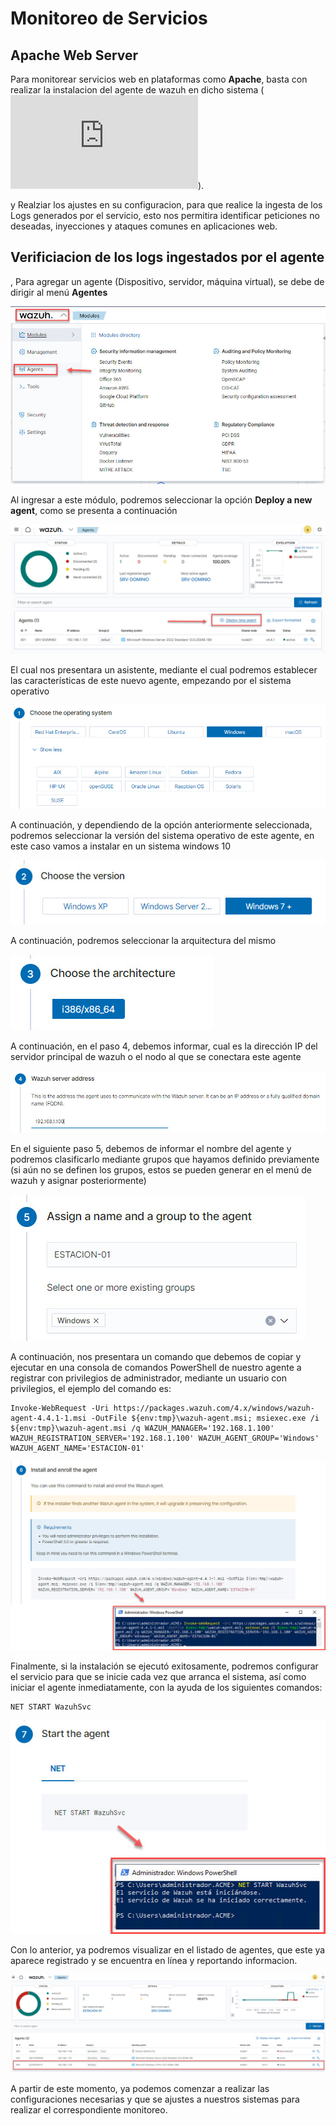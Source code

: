 # Monitoreo de Servicios

## Apache Web Server

Para monitorear servicios web en plataformas como **Apache**, basta con realizar la instalacion del agente de wazuh en dicho sistema (![Ver...](https://github.com/hernandopena/Wazuh/blob/a1f9b4870ffc4d6ff81a4ab6dcd14e9dd4281ece/2.%20Instalacion%20Wazuh/Registro_Agente_Linux.md)).

y Realziar los ajustes en su configuracion, para que realice la ingesta de los Logs generados por el servicio, esto nos permitira identificar peticiones no deseadas, inyecciones y ataques comunes en aplicaciones web.

## Verificiacion de los logs ingestados por el agente




,  Para agregar un agente (Dispositivo, servidor, máquina virtual), se debe de dirigir al menú **Agentes**

![Acceso a menú Agentes](https://github.com/hernandopena/Wazuh/blob/974cd436841b3a41840e771cb3a3393a4289ad4e/2.%20Instalacion%20Wazuh/imagenes/Menu_Agentes.jpg)

Al ingresar a este módulo, podremos seleccionar la opción **Deploy a new agent**, como se presenta a continuación

![Opción nuevo Agentes](https://github.com/hernandopena/Wazuh/blob/974cd436841b3a41840e771cb3a3393a4289ad4e/2.%20Instalacion%20Wazuh/imagenes/Opcion_nuevo_agente.jpg)

El cual nos presentara un asistente, mediante el cual podremos establecer las características de este nuevo agente, empezando por el sistema operativo

![Selección Sistema Operativo](https://github.com/hernandopena/Wazuh/blob/7f8ac032d6f7de9d09b21e56101388e88a1cb133/2.%20Instalacion%20Wazuh/imagenes/Nuevo_agente_win_1.jpg)

A continuación, y dependiendo de la opción anteriormente seleccionada, podremos seleccionar la versión del sistema operativo de este agente, en este caso vamos a instalar en un sistema windows 10

![Selección versión del Sistema Operativo](https://github.com/hernandopena/Wazuh/blob/7f8ac032d6f7de9d09b21e56101388e88a1cb133/2.%20Instalacion%20Wazuh/imagenes/Nuevo_agente_win_2.jpg)

A continuación, podremos seleccionar la arquitectura del mismo

![Selección Arquitectura del Sistema Operativo](https://github.com/hernandopena/Wazuh/blob/7f8ac032d6f7de9d09b21e56101388e88a1cb133/2.%20Instalacion%20Wazuh/imagenes/Nuevo_agente_win_3.jpg)

A continuación, en el paso 4, debemos informar, cual es la dirección IP del servidor principal de wazuh o el nodo al que se conectara este agente

![Informacion del Servidor de Wazuh](https://github.com/hernandopena/Wazuh/blob/974cd436841b3a41840e771cb3a3393a4289ad4e/2.%20Instalacion%20Wazuh/imagenes/Nuevo_agente_4.jpg)

En el siguiente paso 5, debemos de informar el nombre del agente y podremos clasificarlo mediante grupos que hayamos definido previamente (si aún no se definen los grupos, estos se pueden generar en el menú de wazuh y asignar posteriormente)

![Nombre del Agente y Grupos](https://github.com/hernandopena/Wazuh/blob/7f8ac032d6f7de9d09b21e56101388e88a1cb133/2.%20Instalacion%20Wazuh/imagenes/Nuevo_agente_win_5.jpg)

A continuación, nos presentara un comando que debemos de copiar y ejecutar en una consola de comandos PowerShell de nuestro agente a registrar con privilegios de administrador, mediante un usuario con privilegios, el ejemplo del comando es:

````
Invoke-WebRequest -Uri https://packages.wazuh.com/4.x/windows/wazuh-agent-4.4.1-1.msi -OutFile ${env:tmp}\wazuh-agent.msi; msiexec.exe /i ${env:tmp}\wazuh-agent.msi /q WAZUH_MANAGER='192.168.1.100' WAZUH_REGISTRATION_SERVER='192.168.1.100' WAZUH_AGENT_GROUP='Windows' WAZUH_AGENT_NAME='ESTACION-01'
````

![Comando para instalacion](https://github.com/hernandopena/Wazuh/blob/7f8ac032d6f7de9d09b21e56101388e88a1cb133/2.%20Instalacion%20Wazuh/imagenes/Nuevo_agente_win_6.jpg)

Finalmente, si la instalación se ejecutó exitosamente, podremos configurar el servicio para que se inicie cada vez que arranca el sistema, así como iniciar el agente inmediatamente, con la ayuda de los siguientes comandos:

```
NET START WazuhSvc
```

![Comando iniciar el agente y configurar su arranque automatico](https://github.com/hernandopena/Wazuh/blob/a1f9b4870ffc4d6ff81a4ab6dcd14e9dd4281ece/2.%20Instalacion%20Wazuh/imagenes/Nuevo_agente_win_7.jpg)

Con lo anterior, ya podremos visualizar en el listado de agentes, que este ya aparece registrado y se encuentra en línea y reportando informacion.

![Verificación de instalación del agente en la plataforma de Wazuh](https://github.com/hernandopena/Wazuh/blob/a1f9b4870ffc4d6ff81a4ab6dcd14e9dd4281ece/2.%20Instalacion%20Wazuh/imagenes/Nuevo_agente_win_8.jpg)



A partir de este momento, ya podemos comenzar a realizar las configuraciones necesarias y que se ajustes a nuestros sistemas para realizar el correspondiente monitoreo.